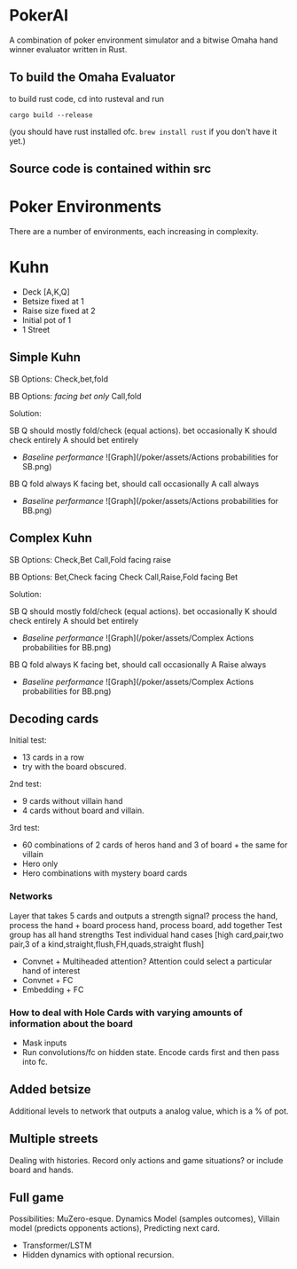 # PokerAI

A combination of poker environment simulator and a bitwise Omaha hand winner evaluator written in Rust. 

## To build the Omaha Evaluator

to build rust code, cd into rusteval and run

```
cargo build --release
```
(you should have rust installed ofc. `brew install rust` if you don't have it yet.)

## Source code is contained within src

# Poker Environments

There are a number of environments, each increasing in complexity.

# Kuhn

- Deck [A,K,Q]
- Betsize fixed at 1
- Raise size fixed at 2
- Initial pot of 1
- 1 Street

## Simple Kuhn

SB Options:
Check,bet,fold

BB Options: *facing bet only*
Call,fold

Solution:

SB 
Q should mostly fold/check (equal actions). bet occasionally
K should check entirely
A should bet entirely

- _Baseline performance_
![Graph](/poker/assets/Actions probabilities for SB.png)

BB
Q fold always
K facing bet, should call occasionally
A call always

- _Baseline performance_
![Graph](/poker/assets/Actions probabilities for BB.png)

## Complex Kuhn

SB Options:
Check,Bet
Call,Fold facing raise

BB Options:
Bet,Check facing Check
Call,Raise,Fold facing Bet

Solution:

SB 
Q should mostly fold/check (equal actions). bet occasionally
K should check entirely
A should bet entirely

- _Baseline performance_
![Graph](/poker/assets/Complex Actions probabilities for BB.png)

BB
Q fold always
K facing bet, should call occasionally
A Raise always

- _Baseline performance_
![Graph](/poker/assets/Complex Actions probabilities for BB.png)

## Decoding cards

Initial test: 
- 13 cards in a row
- try with the board obscured.

2nd test:
- 9 cards without villain hand
- 4 cards without board and villain.

3rd test:
- 60 combinations of 2 cards of heros hand and 3 of board + the same for villain
- Hero only
- Hero combinations with mystery board cards

### Networks

Layer that takes 5 cards and outputs a strength signal?
process the hand, process the hand + board
process hand, process board, add together
Test group has all hand strengths
Test individual hand cases [high card,pair,two pair,3 of a kind,straight,flush,FH,quads,straight flush]

- Convnet + Multiheaded attention? Attention could select a particular hand of interest
- Convnet + FC
- Embedding + FC

### How to deal with Hole Cards with varying amounts of information about the board

- Mask inputs
- Run convolutions/fc on hidden state. Encode cards first and then pass into fc.

## Added betsize

Additional levels to network that outputs a analog value, which is a % of pot. 

## Multiple streets

Dealing with histories. Record only actions and game situations? or include board and hands.

## Full game

Possibilities:
MuZero-esque. Dynamics Model (samples outcomes), Villain model (predicts opponents actions), Predicting next card.
- Transformer/LSTM
- Hidden dynamics with optional recursion.

